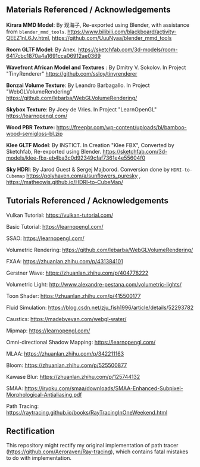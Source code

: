 
## Materials Referenced / Acknowledgements

**Kirara MMD Model**: By 观海子, Re-exported using Blender, with assistance from `blender_mmd_tools`. https://www.bilibili.com/blackboard/activity-QEEZ1nL6Jv.html, https://github.com/UuuNyaa/blender_mmd_tools

**Room GLTF Model**: By Anex. https://sketchfab.com/3d-models/room-6417cbc1870a4a1691cca06912ae0369

**Wavefront African Model and Textures**  : By Dmitry V. Sokolov. In Project "TinyRenderer" https://github.com/ssloy/tinyrenderer

**Bonzai Volume Texture**: By Leandro Barbagallo. In Project "WebGLVolumeRendering" https://github.com/lebarba/WebGLVolumeRendering/

**Skybox Texture**: By Joey de Vries. In Project "LearnOpenGL" https://learnopengl.com/

**Wood PBR Texture:** https://freepbr.com/wp-content/uploads/bl/bamboo-wood-semigloss-bl.zip

**Klee GLTF Model**: By INSTICT. In Creation "Klee FBX", Converted by Sketchfab, Re-exported using Blender. https://sketchfab.com/3d-models/klee-fbx-eb4ba3c0d92349cfaf7361e4e55604f0

**Sky HDRI**:  By Jarod Guest & Sergej Majborod. Conversion done by `HDRI-to-Cubemap` https://polyhaven.com/a/sunflowers_puresky , https://matheowis.github.io/HDRI-to-CubeMap/ 




## Tutorials Referenced / Acknowledgements

Vulkan Tutorial: https://vulkan-tutorial.com/

Basic Tutorial: https://learnopengl.com/

SSAO: https://learnopengl.com/

Volumetric Rendering: https://github.com/lebarba/WebGLVolumeRendering/

FXAA: https://zhuanlan.zhihu.com/p/431384101

Gerstner Wave: https://zhuanlan.zhihu.com/p/404778222

Volumetric Light: http://www.alexandre-pestana.com/volumetric-lights/

Toon Shader: https://zhuanlan.zhihu.com/p/415500177

Fluid Simulation: https://blog.csdn.net/zju_fish1996/article/details/52293782

Caustics: https://madebyevan.com/webgl-water/

Mipmap: https://learnopengl.com/

Omni-directional Shadow Mapping: https://learnopengl.com/

MLAA: https://zhuanlan.zhihu.com/p/342211163

Bloom: https://zhuanlan.zhihu.com/p/525500877

Kawase Blur: https://zhuanlan.zhihu.com/p/125744132

SMAA: https://iryoku.com/smaa/downloads/SMAA-Enhanced-Subpixel-Morphological-Antialiasing.pdf

Path Tracing: https://raytracing.github.io/books/RayTracingInOneWeekend.html


## Rectification

This repository might rectify my original implementation of path tracer (https://github.com/Aeroraven/Ray-tracing), which contains fatal mistakes to do with implementation.

